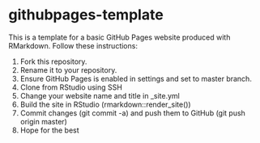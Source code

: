 # githubpages-template

This is a template for a basic GitHub Pages website produced with RMarkdown. Follow these instructions:

1. Fork this repository. 
2. Rename it to your repository.
3. Ensure GitHub Pages is enabled in settings and set to master branch. 
4. Clone from RStudio using SSH
5. Change your website name and title in _site.yml
6. Build the site in RStudio (rmarkdown::render_site()) 
7. Commit changes (git commit -a) and push them to GitHub (git push origin master)
8. Hope for the best  
